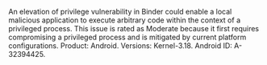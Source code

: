 An elevation of privilege vulnerability in Binder could enable a local malicious application to execute arbitrary code within the context of a privileged process. This issue is rated as Moderate because it first requires compromising a privileged process and is mitigated by current platform configurations. Product: Android. Versions: Kernel-3.18. Android ID: A-32394425.